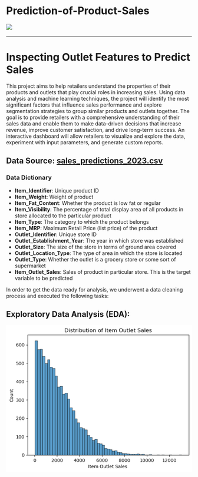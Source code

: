 # Prediction-of-Product-Sales

![](https://media.istockphoto.com/id/1157106624/photo/all-your-necessities-stored-in-one-place.jpg?s=612x612&w=0&k=20&c=fANV-CP9N_Dt5lVoKWiZdAch60-2IOeHEm_pnvgk348=)

----------------------------------------

# Inspecting Outlet Features to Predict Sales

This project aims to help retailers understand the properties of their products and outlets that play crucial roles in increasing sales. Using data analysis and machine learning techniques, the project will identify the most significant factors that influence sales performance and explore segmentation strategies to group similar products and outlets together. The goal is to provide retailers with a comprehensive understanding of their sales data and enable them to make data-driven decisions that increase revenue, improve customer satisfaction, and drive long-term success. An interactive dashboard will allow retailers to visualize and explore the data, experiment with input parameters, and generate custom reports.

## Data Source: [sales_predictions_2023.csv](https://drive.google.com/file/d/1syH81TVrbBsdymLT_jl2JIf6IjPXtSQw/view)

### Data Dictionary
  - **Item_Identifier**: Unique product ID
  - **Item_Weight**: Weight of product
  - **Item_Fat_Content**: Whether the product is low fat or regular
  - **Item_Visibility**: The percentage of total display area of all products in store allocated to the particular product
  - **Item_Type**: The category to which the product belongs
  - **Item_MRP**: Maximum Retail Price (list price) of the product
  - **Outlet_Identifier**: Unique store ID
  - **Outlet_Establishment_Year**: The year in which store was established
  - **Outlet_Size**: The size of the store in terms of ground area covered
  - **Outlet_Location_Type**: The type of area in which the store is located
  - **Outlet_Type**: Whether the outlet is a grocery store or some sort of supermarket
  - **Item_Outlet_Sales**: Sales of product in particular store. This is the target variable to be predicted

 In order to get the data ready for analysis, we underwent a data cleaning process and executed the following tasks:
## Exploratory Data Analysis (EDA):
![Bar Plot for Item Outlet Sale](Images/Item_Outlet_Sales.png)
